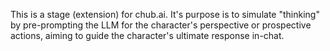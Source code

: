 This is a stage (extension) for chub.ai. It's purpose is to simulate "thinking" by pre-prompting the LLM for the character's perspective or prospective actions, aiming to guide the character's ultimate response in-chat.